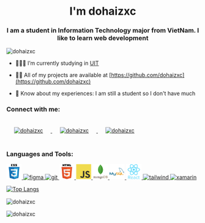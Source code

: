 <h1 align="center"> I'm dohaizxc</h1>
<h3 align="center">I am a student in Information Technology major from VietNam. I like to learn web development</h3>

<p align="left"> <img src="https://komarev.com/ghpvc/?username=dohaizxc&label=Profile%20views&color=0e75b6&style=flat" alt="dohaizxc" /> </p>
<https://s71.mkklcdnv6tempv2.com/mangakakalot/z2/zu917722/chapter_150/1.jpg'>

- 👨🏽‍🎓 I’m currently studying in [UIT](https://en.uit.edu.vn/)

- 👨‍💻 All of my projects are available at [https://github.com/dohaizxc](https://github.com/dohaizxc)

- 📄 Know about my experiences: I am still a student so I don't have much

<h3 align="left">Connect with me:</h3>
 <div align="left">
    <a href="https://www.linkedin.com/in/dohaizxc/" target="blank">
    <img text-align="center" src="https://cdn.iconscout.com/icon/free/png-256/gmail-2981844-2476484.png" alt="dohaizxc" width="40px" height="40px" style="margin: 20px;"/>
  </a>
  <a href="https://www.linkedin.com/in/dohaizxc/" target="blank">
    <img text-align="center" src="https://cdn.iconscout.com/icon/free/png-256/linkedin-48-189774.png" alt="dohaizxc" width="40px" height="40px" style="margin: 20px;"/>
  </a>
  <a href="https://fb.com/dohaizxc" target="blank">
    <img text-align="center" src="https://cdn.iconscout.com/icon/free/png-256/facebook-logo-2019-1597680-1350125.png" alt="dohaizxc" width="40px" height="40px" style="margin: 20px;"/>
  </a>
</div>

<h3 align="left">Languages and Tools:</h3>
<p align="left"> <a href="https://www.w3schools.com/css/" target="_blank" rel="noreferrer"> <img src="https://raw.githubusercontent.com/devicons/devicon/master/icons/css3/css3-original-wordmark.svg" alt="css3" width="40" height="40"/> </a> <a href="https://www.figma.com/" target="_blank" rel="noreferrer"> <img src="https://www.vectorlogo.zone/logos/figma/figma-icon.svg" alt="figma" width="40" height="40"/> </a> <a href="https://git-scm.com/" target="_blank" rel="noreferrer"> <img src="https://www.vectorlogo.zone/logos/git-scm/git-scm-icon.svg" alt="git" width="40" height="40"/> </a> <a href="https://www.w3.org/html/" target="_blank" rel="noreferrer"> <img src="https://raw.githubusercontent.com/devicons/devicon/master/icons/html5/html5-original-wordmark.svg" alt="html5" width="40" height="40"/> </a> <a href="https://developer.mozilla.org/en-US/docs/Web/JavaScript" target="_blank" rel="noreferrer"> <img src="https://raw.githubusercontent.com/devicons/devicon/master/icons/javascript/javascript-original.svg" alt="javascript" width="40" height="40"/> </a> <a href="https://www.mongodb.com/" target="_blank" rel="noreferrer"> <img src="https://raw.githubusercontent.com/devicons/devicon/master/icons/mongodb/mongodb-original-wordmark.svg" alt="mongodb" width="40" height="40"/> </a> <a href="https://www.mysql.com/" target="_blank" rel="noreferrer"> <img src="https://raw.githubusercontent.com/devicons/devicon/master/icons/mysql/mysql-original-wordmark.svg" alt="mysql" width="40" height="40"/> </a> <a href="https://reactjs.org/" target="_blank" rel="noreferrer"> <img src="https://raw.githubusercontent.com/devicons/devicon/master/icons/react/react-original-wordmark.svg" alt="react" width="40" height="40"/> </a> <a href="https://tailwindcss.com/" target="_blank" rel="noreferrer"> <img src="https://www.vectorlogo.zone/logos/tailwindcss/tailwindcss-icon.svg" alt="tailwind" width="40" height="40"/> </a> <a href="https://dotnet.microsoft.com/apps/xamarin" target="_blank" rel="noreferrer"> <img src="https://raw.githubusercontent.com/detain/svg-logos/780f25886640cef088af994181646db2f6b1a3f8/svg/xamarin.svg" alt="xamarin" width="40" height="40"/> </a> </p>

[![Top Langs](https://github-readme-stats.vercel.app/api/top-langs/?username=dohaizxc&layout=compact&hide=html,css&langs_count=4)](https://github.com/dohaizxc/dohaizxc)

<p><img align="center" src="https://github-readme-stats.vercel.app/api?username=dohaizxc&show_icons=true&locale=en" alt="dohaizxc" /></p>

<p><img align="center" src="https://github-readme-streak-stats.herokuapp.com/?user=dohaizxc&" alt="dohaizxc" /></p>
